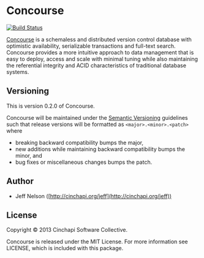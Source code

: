 # Concourse
[![Build Status](http://build.cinchapi.org:8080/job/concourse/badge/icon)](http://build.cinchapi.org:8080/job/concourse/)

[Concourse](http://cinchapi.org/concourse) is a schemaless and distributed version control database with optimistic availability, serializable transactions and full-text search. Concourse provides a more intuitive approach to data management that is easy to deploy, access and scale with minimal tuning while also maintaining the referential integrity and ACID characteristics of traditional database systems.

## Versioning

This is version 0.2.0 of Concourse.

Concourse will be maintained under the [Semantic Versioning](http://semver.org)
guidelines such that release versions will be formatted as `<major>.<minor>.<patch>`
where

* breaking backward compatibility bumps the major,
* new additions while maintaining backward compatibility bumps the minor, and
* bug fixes or miscellaneous changes bumps the patch.

## Author

* Jeff Nelson ([http://cinchapi.org/jeff](http://cinchapi.org/jeff))

## License

Copyright © 2013 Cinchapi Software Collective.

Concourse is released under the MIT License. For more information see LICENSE,
which is included with this package.
